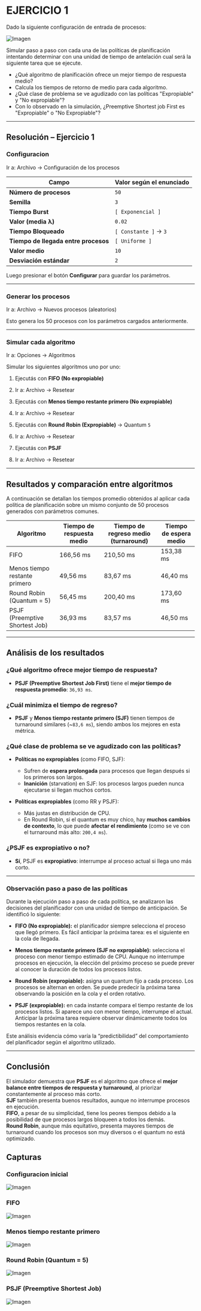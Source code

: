 # EJERCICIO 1

Dado la siguiente configuración de entrada de procesos:

![Imagen](./img/ejercicio1.png)

Simular paso a paso con cada una de las políticas de planificación intentando determinar con una unidad de tiempo de antelación cual será la siguiente tarea que se ejecute.

- ¿Qué algoritmo de planificación ofrece un mejor tiempo de respuesta medio?
- Calcula los tiempos de retorno de medio para cada algoritmo.
- ¿Qué clase de problema se ve agudizado con las políticas "Expropiable" y "No expropiable"?
- Con lo observado en la simulación, ¿Preemptive Shortest job First es "Expropiable" o "No Expropiable"?

---

## Resolución – Ejercicio 1

### Configuracion

Ir a: Archivo → Configuración de los procesos

| Campo                              | Valor según el enunciado |
|-----------------------------------|---------------------------|
| **Número de procesos**            | `50`                      |
| **Semilla**                       | `3`                       |
| **Tiempo Burst**                  | `[ Exponencial ]`         |
| **Valor (media λ)**               | `0.02`                    |
| **Tiempo Bloqueado**              | `[ Constante ]` → `3`     |
| **Tiempo de llegada entre procesos** | `[ Uniforme ]`         |
| **Valor medio**                   | `10`                      |
| **Desviación estándar**           | `2`                       |

Luego presionar el botón **Configurar** para guardar los parámetros.

---

### Generar los procesos

Ir a: Archivo → Nuevos procesos (aleatorios)

Esto genera los 50 procesos con los parámetros cargados anteriormente.

---

### Simular cada algoritmo

Ir a: Opciones → Algoritmos

Simular los siguientes algoritmos uno por uno:

1. Ejecutás con **FIFO (No expropiable)**
2. Ir a: Archivo → Resetear

3. Ejecutás con **Menos tiempo restante primero (No expropiable)**
4. Ir a: Archivo → Resetear

5. Ejecutás con **Round Robin (Expropiable)** → Quantum `5`
6. Ir a: Archivo → Resetear

7. Ejecutás con **PSJF**
8. Ir a: Archivo → Resetear

---

## Resultados y comparación entre algoritmos

A continuación se detallan los tiempos promedio obtenidos al aplicar cada política de planificación sobre un mismo conjunto de 50 procesos generados con parámetros comunes.

| Algoritmo                        | Tiempo de respuesta medio | Tiempo de regreso medio (turnaround) | Tiempo de espera medio |
|----------------------------------|----------------------------|--------------------------------------|-------------------------|
| FIFO                             | 166,56 ms                 | 210,50 ms                            | 153,38 ms              |
| Menos tiempo restante primero    | 49,56 ms                  | 83,67 ms                             | 46,40 ms               |
| Round Robin (Quantum = 5)        | 56,45 ms                  | 200,40 ms                            | 173,60 ms              |
| PSJF (Preemptive Shortest Job)   | 36,93 ms                  | 83,57 ms                             | 46,50 ms               |

---

## Análisis de los resultados

### ¿Qué algoritmo ofrece mejor tiempo de respuesta?

- **PSJF (Preemptive Shortest Job First)** tiene el **mejor tiempo de respuesta promedio**: `36,93 ms`.

### ¿Cuál minimiza el tiempo de regreso?

- **PSJF** y **Menos tiempo restante primero (SJF)** tienen tiempos de turnaround similares (~`83,6 ms`), siendo ambos los mejores en esta métrica.

### ¿Qué clase de problema se ve agudizado con las políticas?

- **Políticas no expropiables** (como FIFO, SJF):
  - Sufren de **espera prolongada** para procesos que llegan después si los primeros son largos.
  - **Inanición** (starvation) en SJF: los procesos largos pueden nunca ejecutarse si llegan muchos cortos.

- **Políticas expropiables** (como RR y PSJF):
  - Más justas en distribución de CPU.
  - En Round Robin, si el quantum es muy chico, hay **muchos cambios de contexto**, lo que puede **afectar el rendimiento** (como se ve con el turnaround más alto: `200,4 ms`).

### ¿PSJF es expropiativo o no?

- **Sí**, PSJF es **expropiativo**: interrumpe al proceso actual si llega uno más corto.

---

### Observación paso a paso de las políticas

Durante la ejecución paso a paso de cada política, se analizaron las decisiones del planificador con una unidad de tiempo de anticipación. Se identificó lo siguiente:

- **FIFO (No expropiable):** el planificador siempre selecciona el proceso que llegó primero. Es fácil anticipar la próxima tarea: es el siguiente en la cola de llegada.

- **Menos tiempo restante primero (SJF no expropiable):** selecciona el proceso con menor tiempo estimado de CPU. Aunque no interrumpe procesos en ejecución, la elección del próximo proceso se puede prever al conocer la duración de todos los procesos listos.

- **Round Robin (expropiable):** asigna un quantum fijo a cada proceso. Los procesos se alternan en orden. Se puede predecir la próxima tarea observando la posición en la cola y el orden rotativo.

- **PSJF (expropiable):** en cada instante compara el tiempo restante de los procesos listos. Si aparece uno con menor tiempo, interrumpe el actual. Anticipar la próxima tarea requiere observar dinámicamente todos los tiempos restantes en la cola.

Este análisis evidencia cómo varía la “predictibilidad” del comportamiento del planificador según el algoritmo utilizado.

---

## Conclusión

El simulador demuestra que **PSJF** es el algoritmo que ofrece el **mejor balance entre tiempos de respuesta y turnaround**, al priorizar constantemente al proceso más corto.  
**SJF** también presenta buenos resultados, aunque no interrumpe procesos en ejecución.  
**FIFO**, a pesar de su simplicidad, tiene los peores tiempos debido a la posibilidad de que procesos largos bloqueen a todos los demás.  
**Round Robin**, aunque más equitativo, presenta mayores tiempos de turnaround cuando los procesos son muy diversos o el quantum no está optimizado.

## Capturas

### Configuracion inicial

![Imagen](./img/resolucion1-0.png)

### FIFO

![Imagen](./img/resolucion1-1.png)

### Menos tiempo restante primero

![Imagen](./img/resolucion1-2.png)

### Round Robin (Quantum = 5)

![Imagen](./img/resolucion1-3.png)

### PSJF (Preemptive Shortest Job)

![Imagen](./img/resolucion1-4.png)
